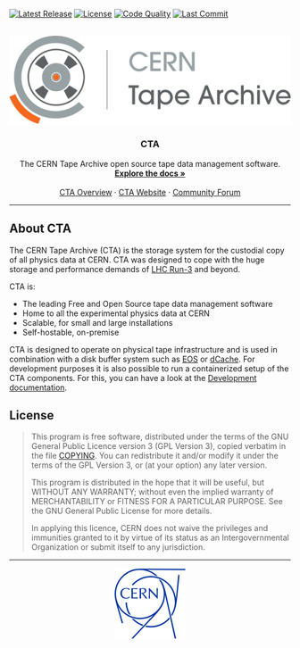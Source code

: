[![Latest Release](https://gitlab.cern.ch/cta/CTA/-/badges/release.svg)](https://gitlab.cern.ch/cta/CTA/-/releases)
[![License](https://img.shields.io/badge/license-GPL--3.0-blue.svg)](COPYING)
[![Code Quality](https://sonarcloud.io/api/project_badges/measure?project=cern-cta_CTA&metric=alert_status)](https://sonarcloud.io/project/overview?id=cern-cta_CTA)
[![Last Commit](https://img.shields.io/gitlab/last-commit/cta%2FCTA?gitlab_url=https%3A%2F%2Fgitlab.cern.ch)](https://gitlab.cern.ch/cta/CTA/-/commits/main?ref_type=heads)

<br />
<div align="center">
  <a href="https://gitlab.cern.ch/cta/CTA/">
    <img src="assets/cta-logo.png" alt="Logo">
  </a>
<h3 align="center" style="padding-top: 0">CTA</h3>
  <p align="center">
    The CERN Tape Archive open source tape data management software.
    <br />
    <a href="https://cta.docs.cern.ch/"><strong>Explore the docs »</strong></a>
    <br />
    <br />
    <a href="https://eoscta.docs.cern.ch/latest/overview/introduction/">CTA Overview</a>
    ·
    <a href="https://cta.web.cern.ch/">CTA Website</a>
    ·
    <a href="https://cta-community.web.cern.ch/">Community Forum</a>
  </p>
</div>

___

## About CTA

The CERN Tape Archive (CTA) is the storage system for the custodial copy of all physics data at CERN. CTA was designed to cope with the huge storage and performance demands of [LHC Run-3](https://home.cern/press/2022/run-3) and beyond.

CTA is:

- The leading Free and Open Source tape data management software
- Home to all the experimental physics data at CERN
- Scalable, for small and large installations
- Self-hostable, on-premise

CTA is designed to operate on physical tape infrastructure and is used in combination with a disk buffer system such as [EOS](https://eos-web.web.cern.ch/eos-web/) or [dCache](https://www.dcache.org/). For development purposes it is also possible to run a containerized setup of the CTA components. For this, you can have a look at the [Development documentation](https://eoscta.docs.cern.ch/latest/dev/getting_started/).

## License

> This program is free software, distributed under the terms of the GNU General Public Licence version 3 (GPL Version 3), copied verbatim in the file [COPYING](COPYING). You can redistribute it and/or modify it under the terms of the GPL Version 3, or (at your option) any later version.
>
> This program is distributed in the hope that it will be useful, but WITHOUT ANY WARRANTY; without even the implied warranty of MERCHANTABILITY or FITNESS FOR A PARTICULAR PURPOSE. See the GNU General Public License for more details.
>
> In applying this licence, CERN does not waive the privileges and immunities granted to it by virtue of its status as an Intergovernmental Organization or submit itself to any jurisdiction.

___

<div align="center">
  <a href="https://home.cern/">
    <img src="assets/cern-logo.png" alt="CERN Logo" width="128" height="128">
  </a>
</div>
